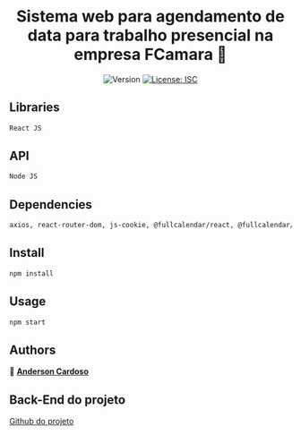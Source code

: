 <h1 align="center">Sistema web para agendamento de data para trabalho presencial na empresa FCamara 👋</h1>
<p align="center">
  <img alt="Version" src="https://img.shields.io/badge/version-1.0.0-blue.svg?cacheSeconds=2592000" />
  <a href="#" target="_blank">
    <img alt="License: ISC" src="https://img.shields.io/badge/License-ISC-yellow.svg" />
  </a>
</p>

## Libraries

```sh
React JS
```

## API

```sh
Node JS
```

## Dependencies

```sh
axios, react-router-dom, js-cookie, @fullcalendar/react, @fullcalendar/daygrid, @fullcalendar/interaction, @fullcalendar/core
```

## Install

```sh
npm install
```

## Usage

```sh
npm start
```

## Authors

👤 <a href="https://www.linkedin.com/in/anderson-cardoso-781b56102/">**Anderson Cardoso**</a>

## Back-End do projeto

<a href="https://github.com/hebertdelima13/agenda-fcamara-api/tree/dev">Github do projeto</a>

